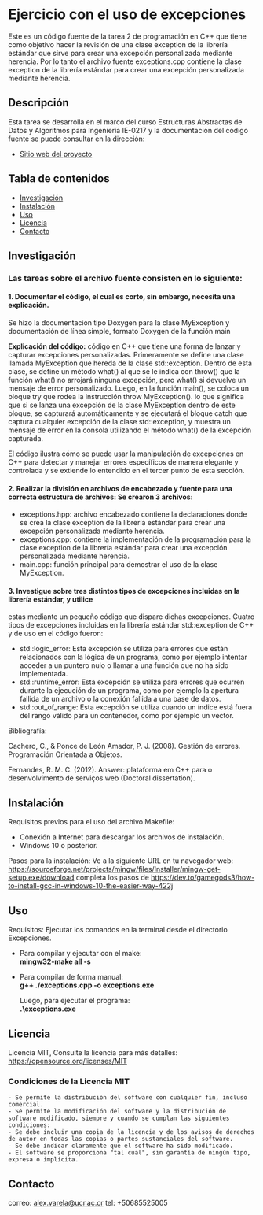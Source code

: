 # Ejercicio con el uso de excepciones

Este es un código fuente de la tarea 2 de programación en C++ que tiene como objetivo 
hacer la revisión de una clase exception de la librería estándar que sirve para crear 
una excepción personalizada mediante herencia. Por lo tanto el archivo fuente exceptions.cpp 
contiene la clase exception de la librería estándar para crear una excepción personalizada 
mediante herencia.

## Descripción
Esta tarea se desarrolla en el marco del curso Estructuras Abstractas de Datos y Algoritmos para 
Ingeniería IE-0217 y la documentación del código fuente se puede consultar en la dirección: 
- [Sitio web del proyecto](https://tareaestructuras.000webhostapp.com/)

## Tabla de contenidos

- [Investigación](#investigación)
- [Instalación](#instalación)
- [Uso](#Uso)
- [Licencia](#licencia)
- [Contacto](#contacto)

## Investigación

### Las tareas sobre el archivo fuente consisten en lo siguiente:
#### 1. Documentar el código, el cual es corto, sin embargo, necesita una explicación.
Se hizo la documentación tipo Doxygen para la clase MyException y documentación de 
línea simple, formato Doxygen de la función main

**Explicación del código:** código en C++ que tiene una forma de lanzar y capturar excepciones personalizadas. 
Primeramente se define una clase llamada MyException que hereda de la clase std::exception. Dentro de 
esta clase, se define un método what() al que se le indica con throw() que la función what() no arrojará
ninguna excepción, pero what() si devuelve un mensaje de error personalizado. Luego, en la función main(),
se coloca un bloque try que rodea la instrucción throw MyException(). lo que significa que si se lanza una
excepción de la clase MyException dentro de este bloque, se capturará automáticamente y se ejecutará el 
bloque catch que captura cualquier excepción de la clase std::exception, y muestra un mensaje de error en la
consola utilizando el método what() de la excepción capturada.

El código ilustra cómo se puede usar la manipulación de excepciones en C++ para detectar y manejar errores 
específicos de manera elegante y controlada y se extiende lo entendido en el tercer punto de esta sección.

#### 2. Realizar la división en archivos de encabezado y fuente para una correcta estructura de archivos: Se crearon 3 archivos:
  
  - exceptions.hpp: archivo encabezado contiene la declaraciones donde se crea la clase exception de la librería estándar 
  para crear una excepción personalizada mediante herencia.
  - exceptions.cpp: contiene la implementación de la programación para la clase exception de la librería estándar para 
  crear una excepción personalizada mediante herencia.
  - main.cpp: función principal para demostrar el uso de la clase MyException.

#### 3. Investigue sobre tres distintos tipos de excepciones incluidas en la librería estándar, y utilice
estas mediante un pequeño código que dispare dichas excepciones.
Cuatro tipos de excepciones incluidas en la librería estándar std::exception de C++ y de uso en el código fueron: 

  - std::logic_error: Esta excepción se utiliza para errores que están relacionados con la lógica de un programa,
    como por ejemplo intentar acceder a un puntero nulo o llamar a una función que no ha sido implementada.
  - std::runtime_error: Esta excepción se utiliza para errores que ocurren durante la ejecución de un programa, 
    como por ejemplo la apertura fallida de un archivo o la conexión fallida a una base de datos.
  - std::out_of_range: Esta excepción se utiliza cuando un índice está fuera del rango válido para un contenedor,
    como por ejemplo un vector.

Bibliografía:

Cachero, C., & Ponce de León Amador, P. J. (2008). Gestión de errores. Programación Orientada a Objetos. 

Fernandes, R. M. C. (2012). Answer: plataforma em C++ para o desenvolvimento de serviços web (Doctoral dissertation).

## Instalación 

Requisitos previos para el uso del archivo Makefile: 
- Conexión a Internet para descargar los archivos de instalación. 
- Windows 10 o posterior.

Pasos para la instalación:
Ve a la siguiente URL en tu navegador web: https://sourceforge.net/projects/mingw/files/Installer/mingw-get-setup.exe/download
completa los pasos de https://dev.to/gamegods3/how-to-install-gcc-in-windows-10-the-easier-way-422j

## Uso 

Requisitos: Ejecutar los comandos en la terminal desde el directorio Excepciones.

- Para compilar y ejecutar con el make:  
  **mingw32-make all -s**

- Para compilar de forma manual:  
  **g++ ./exceptions.cpp -o exceptions.exe**

  Luego, para ejecutar el programa:  
  **.\exceptions.exe**

## Licencia

Licencia MIT, Consulte la licencia para más detalles: https://opensource.org/licenses/MIT

### Condiciones de la Licencia MIT
    - Se permite la distribución del software con cualquier fin, incluso comercial.
    - Se permite la modificación del software y la distribución de software modificado, siempre y cuando se cumplan las siguientes condiciones:
    - Se debe incluir una copia de la licencia y de los avisos de derechos de autor en todas las copias o partes sustanciales del software.
    - Se debe indicar claramente que el software ha sido modificado.
    - El software se proporciona "tal cual", sin garantía de ningún tipo, expresa o implícita. 

## Contacto

correo: alex.varela@ucr.ac.cr tel: +50685525005
